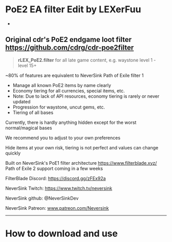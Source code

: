 # PoE2 EA filter Edit by LEXerFuu
-
Original cdr's PoE2 endgame loot filter
https://github.com/cdrg/cdr-poe2filter
-
>**rLEX_PoE2.filter** for all late game content, e.g. waystone level 1 - level 15+

~80% of features are equivalent to NeverSink Path of Exile filter 1
- Manage all known PoE2 items by name clearly
- Economy tiering for all currencies, special items, etc.
- Note: Due to lack of API resources, economy tiering is rarely or never updated
- Progression for waystone, uncut gems, etc.
- Tiering of all bases

Currently, there is hardly anything hidden except for the worst normal/magical bases

We recommend you to adjust to your own preferences

Hide items at your own risk, tiering is not perfect and values ​​can change quickly


Built on NeverSink's PoE1 filter architecture https://www.filterblade.xyz/
Path of Exile 2 support coming in a few weeks

FilterBlade Discord: https://discord.gg/zFEx92a

NeverSink Twitch: https://www.twitch.tv/neversink

NeverSink github: @NeverSinkDev

NeverSink Patreon: www.patreon.com/Neversink

----
# How to download and use

